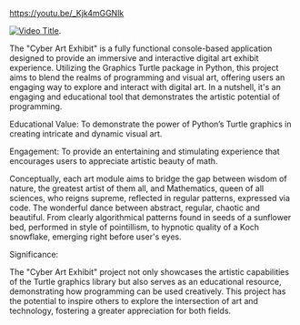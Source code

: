 https://youtu.be/_Kjk4mGGNlk

[![Video Title](https://img.youtube.com/vi/_Kjk4mGGNlk/0.jpg)](https://youtu.be/_Kjk4mGGNlk).





The "Cyber Art Exhibit" is a fully functional console-based application designed to provide an immersive and interactive digital art exhibit experience. Utilizing the Graphics Turtle package in Python, this project aims to blend the realms of programming and visual art, offering users an engaging way to explore and interact with digital art.
In a nutshell, it's an engaging and educational tool that demonstrates the artistic potential of programming.

Educational Value: To demonstrate the power of Python’s Turtle graphics in creating intricate and dynamic visual art.

Engagement: To provide an entertaining and stimulating experience that encourages users to appreciate artistic beauty of math.

Conceptually, each art module aims to bridge the gap between wisdom of nature, the greatest artist of them all, and Mathematics, queen of all sciences, who reigns supreme, reflected in regular patterns, expressed via code. The wonderful dance between abstract, regular, chaotic and beautiful.
From clearly algorithmical patterns found in seeds of a sunflower bed, performed in style of pointillism, to hypnotic quality of a Koch snowflake, emerging right before user's eyes.

Significance: 

The "Cyber Art Exhibit" project not only showcases the artistic capabilities of the Turtle graphics library but also serves as an educational resource, demonstrating how programming can be used creatively.
 This project has the potential to inspire others to explore the intersection of art and technology, fostering a greater appreciation for both fields.
